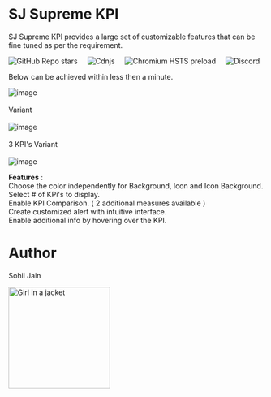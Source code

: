 # SJ Supreme KPI
SJ Supreme KPI provides a large set of customizable features that can be fine tuned as per the requirement.
 
 
<img alt="GitHub Repo stars" src="https://img.shields.io/github/stars/Sohil-Jain/SJ-Supreme-KPI?logo=Github&style=social"> &nbsp; &nbsp; <img alt="Cdnjs" src="https://img.shields.io/cdnjs/v/jquery">  &nbsp; &nbsp;  <img alt="Chromium HSTS preload" src="https://img.shields.io/hsts/preload/github.com"> &nbsp; &nbsp; <img alt="Discord" src="https://img.shields.io/discord/891389288942538762?logo=discord">

Below can be achieved within less then a minute.

![image](https://user-images.githubusercontent.com/90700927/134781034-ba159a83-ebfa-40c3-ab6d-f6b4c27e64a8.png) <br><br>  Variant  <br><br>
![image](https://user-images.githubusercontent.com/90700927/134781372-6793021e-0e31-48f6-8f6f-01fbfe148615.png)<br><br>  3 KPI's Variant  <br><br>
![image](https://user-images.githubusercontent.com/90700927/134782946-ca311d68-9f57-4d2a-9f3e-34cef9c93a05.png)


**Features** : <br> 
Choose the color independently for Background, Icon and Icon Background. <br>
Select # of KPi's to display.<br>
Enable KPI Comparison. ( 2 additional measures available )<br>
Create customized alert with intuitive interface.<br>
Enable additional info by hovering over the KPI.

# Author <br>
Sohil Jain

 <img align="center" src="https://user-images.githubusercontent.com/90700927/134782517-2fd48320-c048-4fe1-bbc6-1e15f2046f16.jpg" alt="Girl in a jacket" width="200" height="200">
